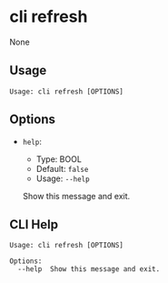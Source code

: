 
# cli refresh

None

## Usage

```
Usage: cli refresh [OPTIONS]
```

## Options
* `help`: 
  * Type: BOOL 
  * Default: `false`
  * Usage: `--help`

  Show this message and exit.



## CLI Help

```
Usage: cli refresh [OPTIONS]

Options:
  --help  Show this message and exit.
```

